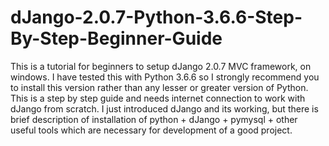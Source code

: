 # dJango-2.0.7-Python-3.6.6-Step-By-Step-Beginner-Guide
This is a tutorial for beginners to setup dJango 2.0.7 MVC framework, on windows. I have tested this with Python 3.6.6 so I strongly recommend you to install this version rather than any lesser or greater version of Python. This is a step by step guide and needs internet connection to work with dJango from scratch. I just introduced dJango and its working, but there is brief description of installation of python + dJango + pymysql + other useful tools which are necessary for development of a good project.
